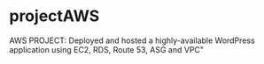 # projectAWS
AWS PROJECT: Deployed and hosted a highly-available WordPress application using EC2, RDS, Route 53, ASG and VPC"
